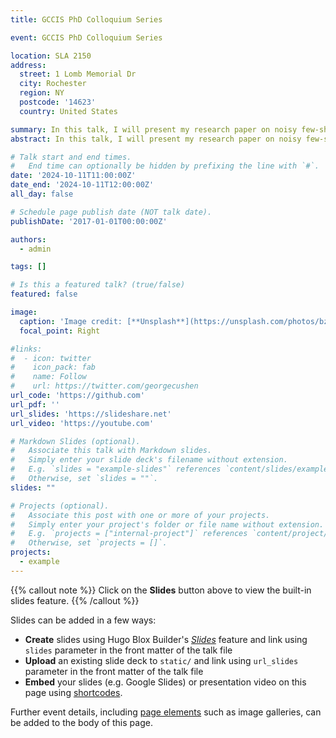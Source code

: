 ```yaml
---
title: GCCIS PhD Colloquium Series

event: GCCIS PhD Colloquium Series

location: SLA 2150
address:
  street: 1 Lomb Memorial Dr
  city: Rochester 
  region: NY
  postcode: '14623'
  country: United States

summary: In this talk, I will present my research paper on noisy few-shot learning (NFSL).
abstract: In this talk, I will present my research paper on noisy few-shot learning (NFSL). As a typical learning to learning with noisy label method, data cleansing failed in few-shot learning (FSL) due to the scarcity of training data. It exacerbates information loss in FSL due to limited training data, resulting in inadequate model training. To best recover the underlying task manifold corrupted by the noisy labels, we resort to learning from uniquely designed unsupervised auxiliary tasks to compensate for information loss. Using unsupervised tasks can effectively avoid additional annotation costs and minimize the risk of introducing additional label noises. However, a randomly constructed unsupervised task may misguide the model to learn sample-specific features that are likely to compromise the primary few-shot learning task due to the noisy weak learning signals. We propose to conduct novel auxiliary task selection to ensure the intra-diversity among the unlabeled samples within a task. Domain invariant features are then learned from carefully constructed auxiliary tasks to best recover the original data manifold. 

# Talk start and end times.
#   End time can optionally be hidden by prefixing the line with `#`.
date: '2024-10-11T11:00:00Z'
date_end: '2024-10-11T12:00:00Z'
all_day: false

# Schedule page publish date (NOT talk date).
publishDate: '2017-01-01T00:00:00Z'

authors:
  - admin

tags: []

# Is this a featured talk? (true/false)
featured: false

image:
  caption: 'Image credit: [**Unsplash**](https://unsplash.com/photos/bzdhc5b3Bxs)'
  focal_point: Right

#links:
#  - icon: twitter
#    icon_pack: fab
#    name: Follow
#    url: https://twitter.com/georgecushen
url_code: 'https://github.com'
url_pdf: ''
url_slides: 'https://slideshare.net'
url_video: 'https://youtube.com'

# Markdown Slides (optional).
#   Associate this talk with Markdown slides.
#   Simply enter your slide deck's filename without extension.
#   E.g. `slides = "example-slides"` references `content/slides/example-slides.md`.
#   Otherwise, set `slides = ""`.
slides: ""

# Projects (optional).
#   Associate this post with one or more of your projects.
#   Simply enter your project's folder or file name without extension.
#   E.g. `projects = ["internal-project"]` references `content/project/deep-learning/index.md`.
#   Otherwise, set `projects = []`.
projects:
  - example
---
```


{{% callout note %}}
Click on the **Slides** button above to view the built-in slides feature.
{{% /callout %}}

Slides can be added in a few ways:

- **Create** slides using Hugo Blox Builder's [_Slides_](https://docs.hugoblox.com/reference/content-types/) feature and link using `slides` parameter in the front matter of the talk file
- **Upload** an existing slide deck to `static/` and link using `url_slides` parameter in the front matter of the talk file
- **Embed** your slides (e.g. Google Slides) or presentation video on this page using [shortcodes](https://docs.hugoblox.com/reference/markdown/).

Further event details, including [page elements](https://docs.hugoblox.com/reference/markdown/) such as image galleries, can be added to the body of this page.
